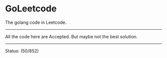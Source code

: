 # GoLeetcode
The golang code in Leetcode.

-----

All the code here are Accepted. But maybe not the best solution.

-----
Status: (50/852)
